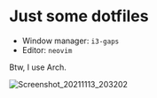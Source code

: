 # Just some dotfiles

- Window manager: `i3-gaps`
- Editor: `neovim`

Btw, I use Arch.

![Screenshot_20211113_203202](https://user-images.githubusercontent.com/39320840/141664140-ac6b8ec6-9f27-4edf-a893-a9573fb54867.png)
